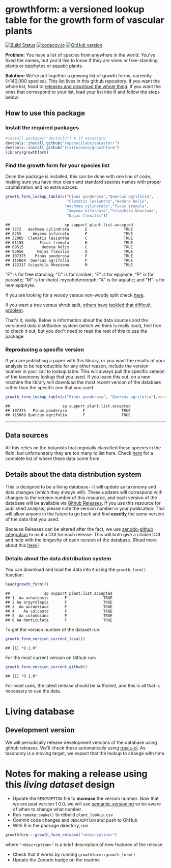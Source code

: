 
growthform: a versioned lookup table for the growth form of vascular plants
===========================================================================

[![Build Status](https://travis-ci.org/traitecoevo/growthform.png?branch=master)](https://travis-ci.org/traitecoevo/taxonlookup) [![codecov.io](https://codecov.io/github/traitecoevo/growthform/coverage.svg?branch=master)](https://codecov.io/github/traitecoevo/growthform?branch=master) [![GitHub version](https://badge.fury.io/gh/traitecoevo%2Fgrowthform.svg)](https://badge.fury.io/gh/traitecoevo%2Fgrowthform)

**Problem:** You have a list of species from anywhere in the world. You've fixed the names, but you'd like to know if they are vines or free-standing plants or epiphytes or aquatic plants.

**Solution:** We've put together a growing list of growth forms, currently (&gt;140,000 species). This list lives in this github repository. If you want the whole list, head to [releases and download the whole thing](https://github.com/traitecoevo/growthform/releases). If you want the ones that correspond to your list, load your list into R and follow the steps below.

How to use this package
-----------------------

### Install the required packages

``` r
#install.packages("devtools") # if necessary
devtools::install_github("ropenscilabs/datastorr")
devtools::install_github("traitecoevo/growthform")
library(growthform)
```

### Find the growth form for your species list

Once the package is installed, this can be done with one line of code, making sure you have nice clean and standard species names with proper capitalization and no extra spaces.

``` r
growth_form_lookup_table(c("Pinus ponderosa","Quercus agrifolia",
                           "Clematis lasiantha","Hedera helix",
                          "Aechmea cylindrata","Ficus tremula",
                           "Amyema bifurcata","Sciaphila khasiana",
                           "Najas flexilis"))
```

    ##                        sp support plant.list.accepted
    ## 3272   Aechmea cylindrata       E                TRUE
    ## 8255     Amyema bifurcata       P                TRUE
    ## 32005  Clematis lasiantha       C                TRUE
    ## 61155       Ficus tremula       H                TRUE
    ## 69515        Hedera helix       C                TRUE
    ## 93956      Najas flexilis       A                TRUE
    ## 107375    Pinus ponderosa       F                TRUE
    ## 115069  Quercus agrifolia       F                TRUE
    ## 122217 Sciaphila khasiana       M                TRUE

"F" is for free standing; "C" is for climber; "E" is for epiphyte, "P" is for parasite; "M" is for (holo)-mycoheterotroph; "A" is for aquatic; and "H" is for hemiepiphyte.

If you are looking for a woody versus non-woody split check [here](https://datadryad.org/resource/doi:10.5061/dryad.63q27).

If you want a tree versus shrub split, [others have tackled that difficult problem](https://www.bbc.com/news/science-environment-39492977).

That's it, really. Below is information about the data sources and the versioned data distribution system (which we think is really cool), feel free to check it out, but you don't need to read the rest of this to use the package.

### Reproducing a specific version

If you are publishing a paper with this library, or you want the results of your analysis to be reproducible for any other reason, include the version number in your call to lookup table. This will always pull the specific version of the taxonomy lookup that you used. If you leave this out, on a new machine the library will download the most recent version of the database rather than the specific one that you used.

``` r
growth_form_lookup_table(c("Pinus ponderosa", "Quercus agrifolia"),version="0.1.0")
```

    ##                       sp support plant.list.accepted
    ## 107375   Pinus ponderosa       F                TRUE
    ## 115069 Quercus agrifolia       F                TRUE

------------------------------------------------------------------------

Data sources
------------

All this relies on the botanists that orginially classified these species in the field, but unfortunately they are too many to list here. Check [here](https://github.com/traitecoevo/growthform/tree/master/database_assembly_information/original_references) for a complete list of where these data come from.

Details about the data distribution system
------------------------------------------

This is designed to be a living database--it will update as taxonomy and data changes (which they always will). These updates will correspond with changes to the version number of this resource, and each version of the database will be available via [Github Releases](http://docs.travis-ci.com/user/deployment/releases/). If you use this resource for published analysis, please note the version number in your publication. This will allow anyone in the future to go back and find **exactly** the same version of the data that you used.

Because Releases can be altered after the fact, we use [zenodo-github integration](https://guides.github.com/activities/citable-code/) to mint a DOI for each release. This will both give a citable DOI and help with the longevity of each version of the database. (Read more about this [here](https://www.software.ac.uk/blog/2016-09-26-making-code-citable-zenodo-and-github).)

### Details about the data distribution system

You can download and load the data into `R` using the `growth_form()` function:

``` r
head(growth_form())
```

    ##               sp support plant.list.accepted
    ## 1  Aa achalensis       F                TRUE
    ## 2 Aa argyrolepis       F                TRUE
    ## 3  Aa aurantiaca       F                TRUE
    ## 4    Aa calceata       F                TRUE
    ## 5  Aa colombiana       F                TRUE
    ## 6 Aa denticulata       F                TRUE

To get the version number of the dataset run:

``` r
growth_form_version_current_local()
```

    ## [1] "0.1.0"

For the most current version on Github run:

``` r
growth_form_version_current_github()
```

    ## [1] "0.1.0"

For most uses, the latest release should be sufficient, and this is all that is necessary to use the data.

Living database
===============

Development version
-------------------

We will periodically release development versions of the database using github releases. We'll check these automatically using [travis-ci](http://travis-ci.org). As taxonomy is a moving target, we expect that the lookup to change with time.

Notes for making a release using this *living dataset* design
=============================================================

-   Update the `DESCRIPTION` file to **increase** the version number. Now that we are past version 1.0.0, we will use [semantic versioning](http://semver.org/) so be aware of when to change what number.
-   Run `remake::make()` to rebuild `plant_lookup.csv`
-   Commit code changes and `DESCRIPTION` and push to GitHub
-   With R in the package directory, run

``` r
growthform:::growth_form_release("<description>")
```

where `"<description>"` is a brief description of new features of the release.

-   Check that it works by running `growthform::growth_form()`
-   Update the Zenodo badge on the readme
